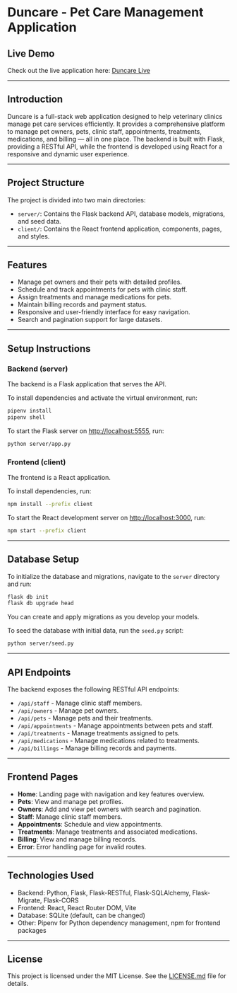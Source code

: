 # Duncare - Pet Care Management Application

## Live Demo

Check out the live application here: [Duncare Live](https://duncare.onrender.com/)

---

## Introduction

Duncare is a full-stack web application designed to help veterinary clinics manage pet care services efficiently. It provides a comprehensive platform to manage pet owners, pets, clinic staff, appointments, treatments, medications, and billing — all in one place. The backend is built with Flask, providing a RESTful API, while the frontend is developed using React for a responsive and dynamic user experience.

---

## Project Structure

The project is divided into two main directories:

- `server/`: Contains the Flask backend API, database models, migrations, and seed data.
- `client/`: Contains the React frontend application, components, pages, and styles.

---

## Features

- Manage pet owners and their pets with detailed profiles.
- Schedule and track appointments for pets with clinic staff.
- Assign treatments and manage medications for pets.
- Maintain billing records and payment status.
- Responsive and user-friendly interface for easy navigation.
- Search and pagination support for large datasets.

---

## Setup Instructions

### Backend (server)

The backend is a Flask application that serves the API.

To install dependencies and activate the virtual environment, run:

```bash
pipenv install
pipenv shell
```

To start the Flask server on [http://localhost:5555](http://localhost:5555), run:

```bash
python server/app.py
```

### Frontend (client)

The frontend is a React application.

To install dependencies, run:

```bash
npm install --prefix client
```

To start the React development server on [http://localhost:3000](http://localhost:3000), run:

```bash
npm start --prefix client
```

---

## Database Setup

To initialize the database and migrations, navigate to the `server` directory and run:

```bash
flask db init
flask db upgrade head
```

You can create and apply migrations as you develop your models.

To seed the database with initial data, run the `seed.py` script:

```bash
python server/seed.py
```

---

## API Endpoints

The backend exposes the following RESTful API endpoints:

- `/api/staff` - Manage clinic staff members.
- `/api/owners` - Manage pet owners.
- `/api/pets` - Manage pets and their treatments.
- `/api/appointments` - Manage appointments between pets and staff.
- `/api/treatments` - Manage treatments assigned to pets.
- `/api/medications` - Manage medications related to treatments.
- `/api/billings` - Manage billing records and payments.

---

## Frontend Pages

- **Home**: Landing page with navigation and key features overview.
- **Pets**: View and manage pet profiles.
- **Owners**: Add and view pet owners with search and pagination.
- **Staff**: Manage clinic staff members.
- **Appointments**: Schedule and view appointments.
- **Treatments**: Manage treatments and associated medications.
- **Billing**: View and manage billing records.
- **Error**: Error handling page for invalid routes.

---

## Technologies Used

- Backend: Python, Flask, Flask-RESTful, Flask-SQLAlchemy, Flask-Migrate, Flask-CORS
- Frontend: React, React Router DOM, Vite
- Database: SQLite (default, can be changed)
- Other: Pipenv for Python dependency management, npm for frontend packages

---

## License

This project is licensed under the MIT License. See the [LICENSE.md](LICENSE.md) file for details.
